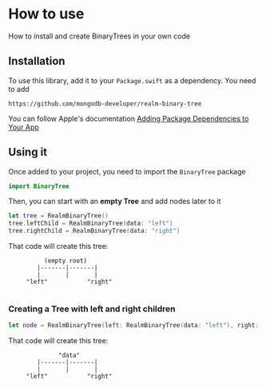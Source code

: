 # How to use

How to install and create BinaryTrees in your own code

## Installation

To use this library, add it to your `Package.swift` as a dependency. You need to add 

```
https://github.com/mongodb-developer/realm-binary-tree
```

You can follow Apple's documentation [Adding Package Dependencies to Your App](https://developer.apple.com/documentation/swift_packages/adding_package_dependencies_to_your_app)

## Using it

Once added to your project, you need to import the `BinaryTree` package

```swift
import BinaryTree
```

Then, you can start with an __empty Tree__ and add nodes later to it

```swift
let tree = RealmBinaryTree()
tree.leftChild = RealmBinaryTree(data: "left")
tree.rightChild = RealmBinaryTree(data: "right")
```

That code will create this tree:

```
          (empty root)
        |-------|-------|
        |       |       |
     "left"           "right"
    
```

### Creating a Tree with left and right children

```swift
let node = RealmBinaryTree(left: RealmBinaryTree(data: "left"), right: RealmBinaryTree(data: "right"), data: "data")
```

That code will create this tree:

```
              "data"
        |-------|-------|
        |       |       |
     "left"           "right"
    
```
